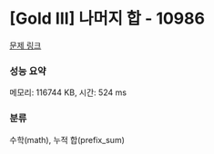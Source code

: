 # [Gold III] 나머지 합 - 10986 

[문제 링크](https://www.acmicpc.net/problem/10986) 

### 성능 요약

메모리: 116744 KB, 시간: 524 ms

### 분류

수학(math), 누적 합(prefix_sum)

